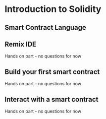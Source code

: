 ##
# Introduction to Solidity


## Smart Contract Language




## Remix IDE

Hands on part - no questions for now



## Build your first smart contract

Hands on part - no questions for now


## Interact with a smart contract

Hands on part - no questions for now
